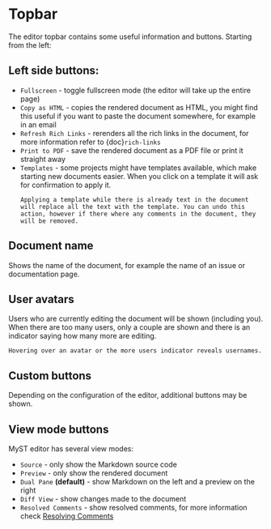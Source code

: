 # Topbar

The editor topbar contains some useful information and buttons. Starting from the left:

## Left side buttons:

- `Fullscreen` - toggle fullscreen mode (the editor will take up the entire page)
- `Copy as HTML` - copies the rendered document as HTML, you might find this useful if you want to paste the document somewhere, for example in an email
- `Refresh Rich Links` - rerenders all the rich links in the document, for more information refer to {doc}`rich-links`
- `Print to PDF` - save the rendered document as a PDF file or print it straight away
- `Templates` - some projects might have templates available, which make starting new documents easier. When you click on a template it will ask for confirmation to apply it.
  ```{warning}
  Applying a template while there is already text in the document will replace all the text with the template. You can undo this action, however if there where any comments in the document, they will be removed.
  ```

## Document name

Shows the name of the document, for example the name of an issue or documentation page.

## User avatars

Users who are currently editing the document will be shown (including you). When there are too many users, only a couple are shown and there is an indicator saying how many more are editing.

```{tip}
Hovering over an avatar or the more users indicator reveals usernames.
```

## Custom buttons

Depending on the configuration of the editor, additional buttons may be shown.

## View mode buttons

MyST editor has several view modes:

- `Source` - only show the Markdown source code
- `Preview` - only show the rendered document
- `Dual Pane` **(default)** - show Markdown on the left and a preview on the right
- `Diff View` - show changes made to the document
- `Resolved Comments` - show resolved comments, for more information check [Resolving Comments](./comments.md#resolving-comments)

